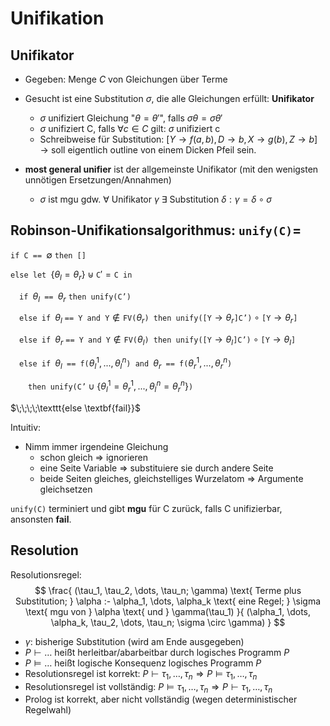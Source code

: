 # Unifikation

## Unifikator

- Gegeben: Menge $C$ von Gleichungen über Terme
- Gesucht ist eine Substitution $\sigma$, die alle Gleichungen erfüllt: **Unifikator**
    - $\sigma$ unifiziert Gleichung "$\theta = \theta'$", falls $\sigma\theta = \sigma\theta'$
    - $\sigma$ unifiziert C, falls $\forall c \in C$ gilt: $\sigma$ unifiziert c
    - Schreibweise für Substitution: $[Y \rightarrow f (a, b), D \rightarrow b, X \rightarrow g (b), Z \rightarrow b]$  
      $\rightarrow$ soll eigentlich outline von einem Dicken Pfeil sein.

- **most general unifier** ist der allgemeinste Unifikator (mit den wenigsten unnötigen Ersetzungen/Annahmen)
  - $\sigma$ ist mgu gdw. $\forall \text{ Unifikator } \gamma \ \exists \text{ Substitution } \delta : \gamma = \delta \circ \sigma$

## Robinson-Unifikationsalgorithmus: $\texttt{unify(C)} =$

$\texttt{if C == }\emptyset\ \texttt{then []}$

$\texttt{else let }\{\theta_l = \theta_r\} \uplus \texttt{C}' = \texttt{C in}$

$\;\;\;\;\texttt{if } \theta_l \texttt{ == } \theta_r\ \texttt{then unify(C')}$

$\;\;\;\;\texttt{else if }\theta_l\ \texttt{== Y and Y} \notin \texttt{FV(}\theta_r\texttt{) then unify([Y} \rightarrow \theta_r\texttt{]C')} \circ \texttt{[Y}\rightarrow \theta_r\texttt{]}$

$\;\;\;\;\texttt{else if }\theta_r\ \texttt{== Y and Y} \notin \texttt{FV(}\theta_l\texttt{) then unify([Y} \rightarrow \theta_l\texttt{]C')} \circ \texttt{[Y}\rightarrow \theta_l\texttt{]}$

$\;\;\;\;\texttt{else if } \theta_l \texttt{ == f(}\theta_l^1,...,\theta_l^n \texttt{) and } \theta_r \texttt{ == f(}\theta_r^1,...,\theta_r^n\texttt{)}$

$\;\;\;\;\;\;\;\;\texttt{then unify(C'}\cup\{\theta_l^1=\theta_r^1,...,\theta_l^n = \theta_r^n\}\texttt{)}$

$\;\;\;\;\texttt{else \textbf{fail}}$

Intuitiv:
- Nimm immer irgendeine Gleichung
  - schon gleich $\Rightarrow$ ignorieren
  - eine Seite Variable $\Rightarrow$ substituiere sie durch andere Seite
  - beide Seiten gleiches, gleichstelliges Wurzelatom $\Rightarrow$ Argumente gleichsetzen

$\texttt{unify(C)}$ terminiert und gibt **mgu** für C zurück, falls C unifizierbar, ansonsten **fail**.


## Resolution

Resolutionsregel:
$$
\frac{
    (\tau_1, \tau_2, \dots, \tau_n; \gamma) \text{ Terme plus Substitution;   }
    \alpha :- \alpha_1, \dots, \alpha_k \text{ eine Regel;   }
    \sigma \text{ mgu von } \alpha \text{ und } \gamma(\tau_1)
}{
    (\alpha_1, \dots, \alpha_k, \tau_2, \dots, \tau_n; \sigma \circ \gamma)
}
$$

- $\gamma$: bisherige Substitution (wird am Ende ausgegeben)
- $P \vdash \dots$ heißt herleitbar/abarbeitbar durch logisches Programm $P$
- $P \vDash \dots$ heißt logische Konsequenz logisches Programm $P$
- Resolutionsregel ist korrekt: $P \vdash \tau_1, \dots, \tau_n \Rightarrow P \vDash \tau_1, \dots, \tau_n$
- Resolutionsregel ist vollständig: $P \vDash \tau_1, \dots, \tau_n \Rightarrow P \vdash \tau_1, \dots, \tau_n$
- Prolog ist korrekt, aber nicht vollständig (wegen deterministischer Regelwahl)
